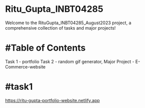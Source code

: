 # Ritu_Gupta_INBT04285

Welcome to the RituGupta_INBT04285_August2023 project, a comprehensive collection of tasks and major projects!

 # #Table of Contents
Task 1 - portfolio Task 2 - random gif generator, Major Project - E-Commerce-website

# #task1
https://ritu-gupta-portfolio-website.netlify.app


 
